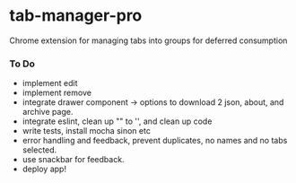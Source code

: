 # tab-manager-pro
Chrome extension for managing tabs into groups for deferred consumption

### To Do ###
- implement edit
- implement remove
- integrate drawer component -> options to download 2 json, about, and archive page.
- integrate eslint, clean up "" to '', and clean up code
- write tests, install mocha sinon etc
- error handling and feedback, prevent duplicates, no names and no tabs selected.
- use snackbar for feedback.
- deploy app!